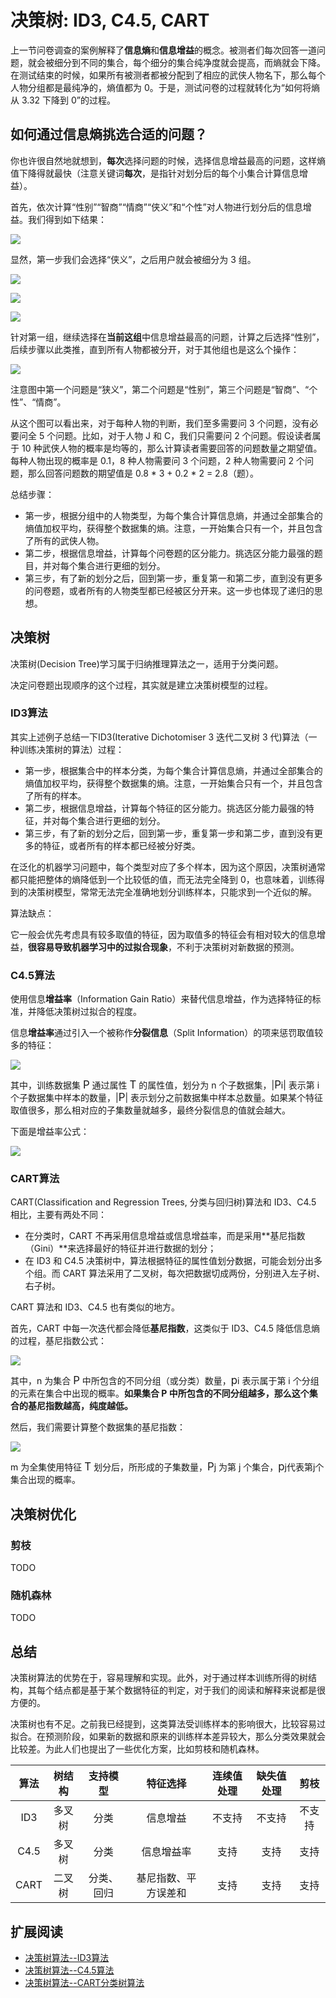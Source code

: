 # 决策树: ID3, C4.5, CART



上一节问卷调查的案例解释了**信息熵**和**信息增益**的概念。被测者们每次回答一道问题，就会被细分到不同的集合，每个细分的集合纯净度就会提高，而熵就会下降。在测试结束的时候，如果所有被测者都被分配到了相应的武侠人物名下，那么每个人物分组都是最纯净的，熵值都为 0。于是，测试问卷的过程就转化为“如何将熵从 3.32 下降到 0”的过程。

## 如何通过信息熵挑选合适的问题？

你也许很自然地就想到，**每次**选择问题的时候，选择信息增益最高的问题，这样熵值下降得就最快（注意关键词**每次**，是指针对划分后的每个小集合计算信息增益）。

首先，依次计算“性别”“智商”“情商”“侠义”和“个性”对人物进行划分后的信息增益。我们得到如下结果：



![](decision-tree/example-1.webp)

显然，第一步我们会选择“侠义”，之后用户就会被细分为 3 组。

![](decision-tree/example-2.webp)

![](decision-tree/example-3.webp)

![](decision-tree/example-4.webp)

针对第一组，继续选择在**当前这组**中信息增益最高的问题，计算之后选择“性别”，后续步骤以此类推，直到所有人物都被分开，对于其他组也是这么个操作：

![](decision-tree/example-5.webp)



注意图中第一个问题是“狭义”，第二个问题是“性别”，第三个问题是“智商”、“个性”、“情商”。

从这个图可以看出来，对于每种人物的判断，我们至多需要问 3 个问题，没有必要问全 5 个问题。比如，对于人物 J 和 C，我们只需要问 2 个问题。假设读者属于 10 种武侠人物的概率是均等的，那么计算读者需要回答的问题数量之期望值。每种人物出现的概率是 0.1，8 种人物需要问 3 个问题，2 种人物需要问 2 个问题，那么回答问题数的期望值是 0.8 * 3 + 0.2 * 2 = 2.8（题）。



总结步骤：

* 第一步，根据分组中的人物类型，为每个集合计算信息熵，并通过全部集合的熵值加权平均，获得整个数据集的熵。注意，一开始集合只有一个，并且包含了所有的武侠人物。
* 第二步，根据信息增益，计算每个问卷题的区分能力。挑选区分能力最强的题目，并对每个集合进行更细的划分。
* 第三步，有了新的划分之后，回到第一步，重复第一和第二步，直到没有更多的问卷题，或者所有的人物类型都已经被区分开来。这一步也体现了递归的思想。



## 决策树

决策树(Decision Tree)学习属于归纳推理算法之一，适用于分类问题。

决定问卷题出现顺序的这个过程，其实就是建立决策树模型的过程。

### ID3算法

其实上述例子总结一下ID3(Iterative Dichotomiser 3 迭代二叉树 3 代)算法（一种训练决策树的算法）过程：

* 第一步，根据集合中的样本分类，为每个集合计算信息熵，并通过全部集合的熵值加权平均，获得整个数据集的熵。注意，一开始集合只有一个，并且包含了所有的样本。
* 第二步，根据信息增益，计算每个特征的区分能力。挑选区分能力最强的特征，并对每个集合进行更细的划分。
* 第三步，有了新的划分之后，回到第一步，重复第一步和第二步，直到没有更多的特征，或者所有的样本都已经被分好类。

在泛化的机器学习问题中，每个类型对应了多个样本，因为这个原因，决策树通常都只能把整体的熵降低到一个比较低的值，而无法完全降到 0，也意味着，训练得到的决策树模型，常常无法完全准确地划分训练样本，只能求到一个近似的解。

算法缺点：

它一般会优先考虑具有较多取值的特征，因为取值多的特征会有相对较大的信息增益，**很容易导致机器学习中的过拟合现象**，不利于决策树对新数据的预测。

### C4.5算法

使用信息**增益率**（Information Gain Ratio）来替代信息增益，作为选择特征的标准，并降低决策树过拟合的程度。

信息**增益率**通过引入一个被称作**分裂信息**（Split Information）的项来惩罚取值较多的特征：

![](decision-tree/split-info.webp)



其中，训练数据集 <big>P</big> 通过属性 <big>T</big> 的属性值，划分为 n 个子数据集，|<big>P</big>i| 表示第 i 个子数据集中样本的数量，|<big>P</big>| 表示划分之前数据集中样本总数量。如果某个特征取值很多，那么相对应的子集数量就越多，最终分裂信息的值就会越大。

下面是增益率公式：





![](decision-tree/gain-ratio.webp)

### CART算法

CART(Classification and Regression Trees, 分类与回归树)算法和 ID3、C4.5 相比，主要有两处不同：

* 在分类时，CART 不再采用信息增益或信息增益率，而是采用**基尼指数（Gini）**来选择最好的特征并进行数据的划分；
* 在 ID3 和 C4.5 决策树中，算法根据特征的属性值划分数据，可能会划分出多个组。而 CART 算法采用了二叉树，每次把数据切成两份，分别进入左子树、右子树。

CART 算法和 ID3、C4.5 也有类似的地方。

首先，CART 中每一次迭代都会降低**基尼指数**，这类似于 ID3、C4.5 降低信息熵的过程，基尼指数公式：

![](decision-tree/gini.webp)

其中，n 为集合 <big>P</big> 中所包含的不同分组（或分类）数量，<big>p</big>i 表示属于第 i 个分组的元素在集合中出现的概率。**如果集合 P 中所包含的不同分组越多，那么这个集合的基尼指数越高，纯度越低。**

然后，我们需要计算整个数据集的基尼指数：

![](decision-tree/gini-2.webp)

m 为全集使用特征 <big>T</big> 划分后，所形成的子集数量，<big>P</big>j 为第 j 个集合，<big>p</big>j代表第j个集合出现的概率。

## 决策树优化

### 剪枝

TODO

### 随机森林

TODO



## 总结

决策树算法的优势在于，容易理解和实现。此外，对于通过样本训练所得的树结构，其每个结点都是基于某个数据特征的判定，对于我们的阅读和解释来说都是很方便的。

决策树也有不足。之前我已经提到，这类算法受训练样本的影响很大，比较容易过拟合。在预测阶段，如果新的数据和原来的训练样本差异较大，那么分类效果就会比较差。为此人们也提出了一些优化方案，比如剪枝和随机森林。

| 算法 | 树结构 |  支持模型  |       特征选择       | 连续值处理 | 缺失值处理 |  剪枝  |
| :--: | :----: | :--------: | :------------------: | :--------: | :--------: | :----: |
| ID3  | 多叉树 |    分类    |       信息增益       |   不支持   |   不支持   | 不支持 |
| C4.5 | 多叉树 |    分类    |      信息增益率      |    支持    |    支持    |  支持  |
| CART | 二叉树 | 分类、回归 | 基尼指数、平方误差和 |    支持    |    支持    |  支持  |





## 扩展阅读

* [决策树算法--ID3算法](https://zhuanlan.zhihu.com/p/133846252)
* [决策树算法--C4.5算法](https://zhuanlan.zhihu.com/p/139188759)
* [决策树算法--CART分类树算法](https://zhuanlan.zhihu.com/p/139523931)
